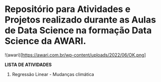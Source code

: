# Repositório para Atividades e Projetos realizado durante as Aulas de Data Science na formação Data Science da AWARI.
!(awari)[https://awari.com.br/wp-content/uploads/2022/06/OK.png]

**LISTA DE ATIVIDADES**

01. Regressão Linear - Mudanças climática
